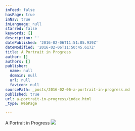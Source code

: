 ```yaml
---
inFeed: false
hasPage: true
inNav: true
inLanguage: null
starred: false
keywords: []
description: ''
datePublished: '2016-02-06T11:51:05.939Z'
dateModified: '2016-02-06T11:50:45.617Z'
title: A Portrait in Progress
author: []
authors: []
publisher:
  name: null
  domain: null
  url: null
  favicon: null
sourcePath: _posts/2016-02-06-a-portrait-in-progress.md
published: true
url: a-portrait-in-progress/index.html
_type: WebPage

---
```

A Portrait in Progress
![](https://the-grid-user-content.s3-us-west-2.amazonaws.com/444080e0-1f07-4f30-a1fa-e8f3c87a63de.jpg)